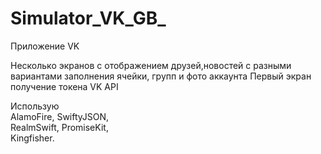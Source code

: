 # Simulator_VK_GB_
Приложение VK

Несколько экранов с отображением друзей,новостей с разными вариантами заполнения ячейки, групп и фото аккаунта
Первый экран получение токена VK API

Использую  
AlamoFire,
SwiftyJSON,  
RealmSwift,
PromiseKit,    
Kingfisher.

